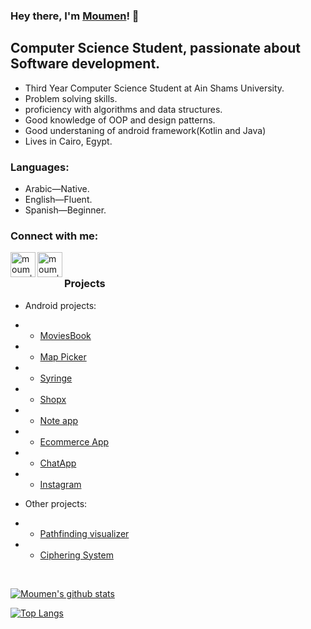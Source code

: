 ### Hey there, I'm [Moumen](https://www.github.com/moumen7)! 👋

## Computer Science Student, passionate about Software development.

-   Third Year Computer Science Student at Ain Shams University.
-   Problem solving skills.
-   proficiency with algorithms and data structures.
-   Good knowledge of OOP and design patterns.
-   Good understaning of android framework(Kotlin and Java)
-   Lives in Cairo, Egypt.

### Languages:

-   Arabic—Native.
-   English—Fluent.
-   Spanish—Beginner.

### Connect with me:

[<img align="left" alt="moumen7 | Linkedin" width="40px" src="https://user-images.githubusercontent.com/57041674/116733098-f4899c80-a9eb-11eb-924f-040ec1d733a7.png" />](https://www.linkedin.com/in/moumen-hamada/)
[<img align="left" alt="moumen7 | Linkedin" width="40px" src="https://user-images.githubusercontent.com/57041674/116733105-f6536000-a9eb-11eb-96d0-bc141fce5aa2.png" />](mailto:moumenhamada30@gmail.com)

</br>



### Projects

  - Android projects: 
  - - [MoviesBook](https://github.com/moumen7/moviesbook) 
  - - [Map Picker](https://github.com/moumen7/Map_Picker)
  - - [Syringe](https://github.com/ahmedsamir9/Vezeeta-Clone)
  - - [Shopx](https://github.com/OmarHisham99/shopx)
  - - [Note app](https://github.com/moumen7/Comfort) 
  - - [Ecommerce App](https://github.com/moumen7/Ecommerce-Android-app) 
  - - [ChatApp](https://github.com/moumen7/chat-app)
  - - [Instagram](https://github.com/moumen7/insta-app)
  
  
  - Other projects:
  - - [Pathfinding visualizer](https://github.com/a7medayman6/Path-Finding-Algorithms-Visualisation) 
  - - [Ciphering System](https://github.com/a7medayman6/Ciphering-System)


<br />

[![Moumen's github stats](https://github-readme-stats.vercel.app/api?username=moumen7&hide=stars&show_icons=true&theme=radical&include_all_commits=true&count_private=true)](https://github.com/moumen7?tab=repositories)

[![Top Langs](https://github-readme-stats.vercel.app/api/top-langs/?username=moumen7&layout=compact&theme=radical)](https://github.com/moumen7?tab=repositories)

<!--
**moumen7/moumen7** is a ✨ _special_ ✨ repository because its `README.md` (this file) appears on your GitHub profile.

Here are some ideas to get you started:

- 🔭 I’m currently working on ...
- 🌱 I’m currently learning ...
- 👯 I’m looking to collaborate on ...
- 🤔 I’m looking for help with ...
- 💬 Ask me about ...
- 📫 How to reach me: ...
- 😄 Pronouns: ...
- ⚡ Fun fact: ...
-->

